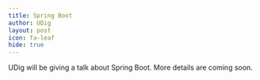 ```yaml
---
title: Spring Boot
author: UDig
layout: post
icon: fa-leaf
hide: true
---
```

UDig will be giving a talk about Spring Boot. More details are coming soon.